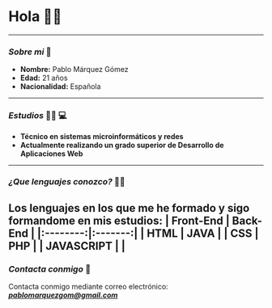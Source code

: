 # **Hola** :raising_hand_man:
---
### ___Sobre mi___ :bust_in_silhouette:
- **Nombre:** Pablo Márquez Gómez
- **Edad:** 21 años
- **Nacionalidad:** Española
---
### ___Estudios___ :man_student: :computer:
- **Técnico en sistemas microinformáticos y redes**
- **Actualmente realizando un grado superior de Desarrollo de Aplicaciones Web**
---
### ___¿Que lenguajes conozco?___ :man_technologist:
Los lenguajes en los que me he formado y sigo formandome en mis estudios:
| Front-End | Back-End |
|:--------:|:-------:|
| HTML | JAVA |
| CSS | PHP |
| JAVASCRIPT | |
---
### ___Contacta conmigo___ :e-mail:
Contacta conmigo mediante correo electrónico: ***pablomarquezgom@gmail.com***
